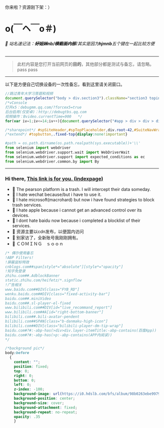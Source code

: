 你来啦？资源刚下架：）

# o(￣ヘ￣o＃)

###### 💬 站名速记法：**~~好姐妹~~**nb/**~~横截面内部~~**/其实是因为**hjmnb**五个键在一起比较方便

---

> 此栏内容是您打开当前网页的**目的**，其他部分都是测试与备忘，请忽略。
> pass
> pass

---

以下是方便自己切换设备的一次性备忘，看到这里请关闭窗口。

```javascript
//跳过青年大学习答题和视频
document.querySelector("body > div.section3").className="section3 topindex1"
/*vConsole
打开x5：debugmm.qq.com/?forcex5=true
后台启用(仅安卓)：http://debugtbs.qq.com
视频操作：Bvideo.currentTime=900   */
for(var iv=1;iv<=14;iv++){document.querySelector("#app > div > div > div.answer_main > ul > li:nth-child("+String(iv)+") > div > div > div.answer_rate > div > div:nth-child(5) > i").click()};$('.van-button--primary').click()//评教
```

```css
/*sharepoint*/ #spSiteHeader,#spTopPlaceholder,div.root-42,#SuiteNavWrapper,#spCommandBar,#sp-appBar{display:none!important}
/*extend*/ #topbutton,.fixed-top{display:none!important}
```

```python
#path = os.path.dirname(os.path.realpath(sys.executable))+'\\'
from selenium import webdriver
from selenium.webdriver.support.wait import WebDriverWait
from selenium.webdriver.support import expected_conditions as ec
from selenium.webdriver.common.by import By
```

---

### Hi there, [This link is for you. (indexpage)](https://hjmnb.github.io)

- 💬 The pearson platform is a trash. I will intercept their data someday.
- 💬 I hate wechat because/but i have to use it.
- 💬 I hate microsoft(macrohard) but now i have found strategies to block trash services.
- 💬 I hate apple because i cannot get an advanced control over its devices.
- 💬 I dont hate baidu now because i completed a blocklist of their services.
- 💬 资源主要以cdn发布，以便国内访问
- 💬 别家访了，全新账号我刚刚拥有。
- 💬 ＣＯＭＩＮＧ　ｓｏｏｎ　

```css
/* 偶尔使用备忘
!ABP Filters!
!屏蔽鼠标特效
cnblogs.com##span[style*="absolute"][style*="opacity"]
!知乎免登录
zhihu.com##.AdblockBanner
static.zhihu.com/heifetz/*.signflow
!广告相关
www.baidu.com##DIV[class="FYB_RD"]
wenku.baidu.com##DIV[class="fixed-activity-bar"]
baidu.com##.miniVideo
baidu.com##.sl-player-el-fixed
www.bilibili.com##DIV[id="live_recommand_report"]
www.bilibili.com##A[id="right-bottom-banner"]
bilibili.com##.bili-avatar-pendent
bilibili.com##SPAN[class="b-danmaku-high-icon"]
bilibili.com##DIV[class="bilibili-player-dm-tip-wrap"]
baidu.com#?#:-abp-has(>div>div.layer-itemTitle:-abp-contains(百度App))
baidu.com#?#:-abp-has(>p:-abp-contains(APP内阅读))
*/

/*background pic*/
body:before
  {
    content: "";
    position: fixed;
    top: 0;
    right: 0;
    bottom: 0;
    left: 0;
    z-index: -100;
    background-image: url(https://i0.hdslb.com/bfs/album/98b0263ebe99796af19258ba5404aaaf859c3710.jpg);
    background-position: center;
    background-size: cover;
    background-attachment: fixed;
    background-repeat: no-repeat;
    opacity: .35
    }
```
